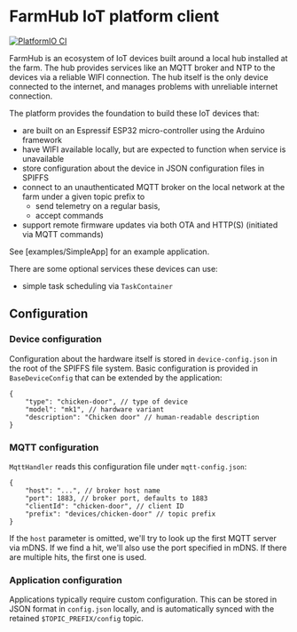 # FarmHub IoT platform client

[![PlatformIO CI](https://github.com/kivancsikert/farmhub-client/actions/workflows/build.yml/badge.svg)](https://github.com/kivancsikert/farmhub-client/actions/workflows/build.yml)

FarmHub is an ecosystem of IoT devices built around a local hub installed at the farm.
The hub provides services like an MQTT broker and NTP to the devices via a reliable WIFI connection.
The hub itself is the only device connected to the internet, and manages problems with unreliable internet connection.

The platform provides the foundation to build these IoT devices that:

- are built on an Espressif ESP32 micro-controller using the Arduino framework
- have WIFI available locally, but are expected to function when service is unavailable
- store configuration about the device in JSON configuration files in SPIFFS
- connect to an unauthenticated MQTT broker on the local network at the farm under a given topic prefix to
  - send telemetry on a regular basis,
  - accept commands
- support remote firmware updates via both OTA and HTTP(S) (initiated via MQTT commands)

See [examples/SimpleApp] for an example application.

There are some optional services these devices can use:

- simple task scheduling via `TaskContainer`

## Configuration

### Device configuration

Configuration about the hardware itself is stored in `device-config.json` in the root of the SPIFFS file system.
Basic configuration is provided in `BaseDeviceConfig` that can be extended by the application:

```jsonc
{
    "type": "chicken-door", // type of device
    "model": "mk1", // hardware variant
    "description": "Chicken door" // human-readable description
}
```

### MQTT configuration

`MqttHandler` reads this configuration file under `mqtt-config.json`:

```jsonc
{
    "host": "...", // broker host name
    "port": 1883, // broker port, defaults to 1883
    "clientId": "chicken-door", // client ID
    "prefix": "devices/chicken-door" // topic prefix
}
```

If the `host` parameter is omitted, we'll try to look up the first MQTT server via mDNS.
If we find a hit, we'll also use the port specified in mDNS.
If there are multiple hits, the first one is used.

### Application configuration

Applications typically require custom configuration.
This can be stored in JSON format in `config.json` locally, and is automatically synced with the retained `$TOPIC_PREFIX/config` topic.
